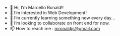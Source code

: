 - 👋 Hi, I’m Marcello Ronald!!
- 👀 I’m interested in Web Development!
- 🌱 I’m currently learning something new every day...
- 💞️ I’m looking to collaborate on front end for now.
- 📫 How to reach me : mronaldjs@gmail.com

<!---
Mlorddzz/Mlorddzz is a ✨ special ✨ repository because its `README.md` (this file) appears on your GitHub profile.
You can click the Preview link to take a look at your changes.
--->
